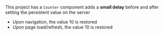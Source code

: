 
This project has a `Counter` component adds a **small delay** before and after setting the persistent value on the server
- Upon navigation, the value 10 is restored
- Upon page load/refresh, the value 10 is restored